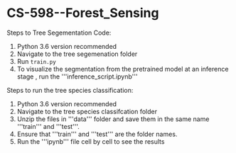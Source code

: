 # CS-598--Forest_Sensing


Steps to Tree Segementation Code:
1. Python 3.6 version recommended
2. Navigate to the tree segemenation folder
3. Run `train.py`
4. To visualize the segmentation from the pretrained model at an inference stage , run the '''inference_script.ipynb'''



Steps to run the tree species classification:
1. Python 3.6 version recommended
2. Navigate to the tree species classifcation folder
3. Unzip the files in '''data''' folder and save them in the same name '''train''' and '''test'''. 
4. Ensure that '''train''' and '''test''' are the folder names.
5. Run the '''ipynb''' file cell by cell to see the results
